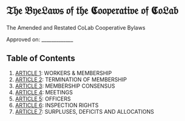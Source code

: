 𝔗𝔥𝔢 𝔅𝔶𝔢𝔏𝔞𝔴𝔰 𝔬𝔣 𝔱𝔥𝔢 𝕮𝔬𝔬𝔭𝔢𝔯𝔞𝔱𝔦𝔳𝔢 𝔬𝔣 𝕮𝔬𝔏𝔞𝔟
======

The Amended and Restated CoLab Cooperative Bylaws

Approved on: _____________

Table of Contents
---

1. [ARTICLE 1](ARTICLE-1.markdown): WORKERS & MEMBERSHIP
2. [ARTICLE 2](ARTICLE-2.markdown): TERMINATION OF MEMBERSHIP
3. [ARTICLE 3](ARTICLE-3.markdown): MEMBERSHIP CONSENSUS
4. [ARTICLE 4](ARTICLE-4.markdown): MEETINGS
5. [ARTICLE 5](ARTICLE-5.markdown): OFFICERS
6. [ARTICLE 6](ARTICLE-6.markdown): INSPECTION RIGHTS
7. [ARTICLE 7](ARTICLE-7.markdown): SURPLUSES, DEFICITS AND ALLOCATIONS
